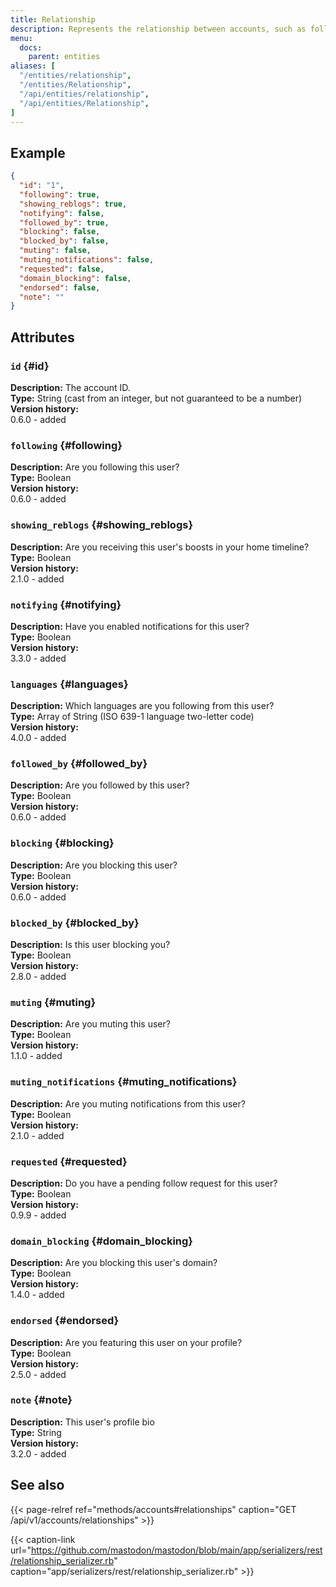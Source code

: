 ```yaml
---
title: Relationship
description: Represents the relationship between accounts, such as following / blocking / muting / etc.
menu:
  docs:
    parent: entities
aliases: [
  "/entities/relationship",
  "/entities/Relationship",
  "/api/entities/relationship",
  "/api/entities/Relationship",
]
---
```


## Example

```json
{
  "id": "1",
  "following": true,
  "showing_reblogs": true,
  "notifying": false,
  "followed_by": true,
  "blocking": false,
  "blocked_by": false,
  "muting": false,
  "muting_notifications": false,
  "requested": false,
  "domain_blocking": false,
  "endorsed": false,
  "note": ""
}
```

## Attributes

### `id` {#id}

**Description:** The account ID.\
**Type:** String (cast from an integer, but not guaranteed to be a number)\
**Version history:**\
0.6.0 - added

### `following` {#following}

**Description:** Are you following this user?\
**Type:** Boolean\
**Version history:**\
0.6.0 - added

### `showing_reblogs` {#showing_reblogs}

**Description:** Are you receiving this user's boosts in your home timeline?\
**Type:** Boolean\
**Version history:**\
2.1.0 - added

### `notifying` {#notifying}

**Description:** Have you enabled notifications for this user?\
**Type:** Boolean\
**Version history:**\
3.3.0 - added

### `languages` {#languages}

**Description:** Which languages are you following from this user?\
**Type:** Array of String (ISO 639-1 language two-letter code)\
**Version history:**\
4.0.0 - added

### `followed_by` {#followed_by}

**Description:** Are you followed by this user?\
**Type:** Boolean\
**Version history:**\
0.6.0 - added

### `blocking` {#blocking}

**Description:** Are you blocking this user?\
**Type:** Boolean\
**Version history:**\
0.6.0 - added

### `blocked_by` {#blocked_by}

**Description:** Is this user blocking you?\
**Type:** Boolean\
**Version history:**\
2.8.0 - added

### `muting` {#muting}

**Description:** Are you muting this user?\
**Type:** Boolean\
**Version history:**\
1.1.0 - added

### `muting_notifications` {#muting_notifications}

**Description:** Are you muting notifications from this user?\
**Type:** Boolean\
**Version history:**\
2.1.0 - added

### `requested` {#requested}

**Description:** Do you have a pending follow request for this user?\
**Type:** Boolean\
**Version history:**\
0.9.9 - added

### `domain_blocking` {#domain_blocking}

**Description:** Are you blocking this user's domain?\
**Type:** Boolean\
**Version history:**\
1.4.0 - added

### `endorsed` {#endorsed}

**Description:** Are you featuring this user on your profile?\
**Type:** Boolean\
**Version history:**\
2.5.0 - added

### `note` {#note}

**Description:** This user's profile bio\
**Type:** String\
**Version history:**\
3.2.0 - added

## See also

{{< page-relref ref="methods/accounts#relationships" caption="GET /api/v1/accounts/relationships" >}}

{{< caption-link url="https://github.com/mastodon/mastodon/blob/main/app/serializers/rest/relationship_serializer.rb" caption="app/serializers/rest/relationship_serializer.rb" >}}
